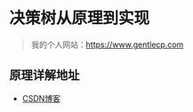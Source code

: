 # 决策树从原理到实现
> 我的个人网站：https://www.gentlecp.com

## 原理详解地址
- [CSDN博客](https://blog.csdn.net/GentleCP/article/details/99061426)